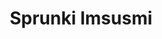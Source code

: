 ---
slug: sprunki-imsusmi-2783
title: Sprunki Imsusmi
description: "Sprunki Imsusmi is an exciting online game. Play for free directly in your browser!"
icon: /images/popular_mods/Sprunki Imsusmi.png
url: https://wowtbc.net/sprunkin/imsusmi/index.html
previewImage: /images/popular_mods/Sprunki Imsusmi.png
type: popular mods

# SEO配置
seo:
  title: "Sprunki Imsusmi - Play Free Online Game | Fun Browser Games"
  description: "Sprunki Imsusmi - Play this fun online game for free in your browser. No download required!"
  ogImage: "/images/popular_mods/Sprunki Imsusmi.png"
  keywords: "sprunki-imsusmi-2783, online game, browser game, free game, popular mods game, play online"

videoUrls:
  - https://www.youtube.com/embed/example1
  - https://www.youtube.com/embed/example2

whyPlay:
  title: "Why Play Sprunki Imsusmi?"
  items:
    - "Immersive Gameplay: Sprunki Imsusmi offers an engaging and immersive gaming experience that will keep you entertained for hours"
    - "Challenging Levels: Test your skills with increasingly difficult challenges and obstacles"
    - "Beautiful Graphics: Enjoy stunning visuals and smooth animations that bring the game world to life"
    - "Regular Updates: New content and features are added regularly to keep the game fresh and exciting"
    - "Free to Play: Experience all the fun without spending a penny"
    - "Community Features: Connect with other players, share strategies, and compete for high scores"
    - "Cross-Platform: Play on any device with a web browser, no downloads required"

features:
  title: "Key Features of Sprunki Imsusmi"
  image: "/images/popular_mods/Sprunki Imsusmi.png"
  items:
    - "Intuitive Controls: Easy to learn controls make Sprunki Imsusmi accessible for players of all skill levels"
    - "Multiple Game Modes: Enjoy various gameplay options that provide different challenges and experiences"
    - "Character Customization: Personalize your gaming experience with unique characters and items"
    - "Achievement System: Complete special tasks to earn rewards and recognition"
    - "Leaderboards: Compete with players worldwide and see who can achieve the highest scores"

characteristics:
  title: "Game Characteristics"
  image: "/images/popular_mods/Sprunki Imsusmi.png"
  items:
    - "Genre: Popular mods game with elements of strategy and skill"
    - "Difficulty: Suitable for both casual gamers and those seeking a challenge"
    - "Play Time: Quick sessions or extended gameplay, depending on your preference"
    - "Art Style: Vibrant and engaging visuals that enhance the gaming experience"
    - "Sound Design: Immersive audio that complements the gameplay perfectly"

info: "Sprunki Imsusmi is an exciting online game that offers players a unique and engaging gaming experience. With its intuitive controls, stunning visuals, and challenging gameplay, Sprunki Imsusmi provides hours of entertainment for players of all ages and skill levels. Whether you're looking for a quick gaming session during a break or an extended play session, Sprunki Imsusmi delivers an immersive experience that will keep you coming back for more. The game features multiple levels of increasing difficulty, ensuring that players are constantly challenged as they progress. With regular updates adding new content and features, Sprunki Imsusmi remains fresh and exciting, providing endless entertainment options for its growing community of players."

howToPlayIntro: "Welcome to Sprunki Imsusmi! This guide will walk you through the basics and help you master the game. Whether you're a beginner or looking to improve your skills, these tips and instructions will enhance your gaming experience."

howToPlaySteps:
  - title: "Getting Started"
    description: "Begin your Sprunki Imsusmi adventure by familiarizing yourself with the controls. Use your keyboard or mouse to navigate through the game interface. The tutorial will guide you through the basic mechanics and help you understand the objectives."
  - title: "Understanding the Objectives"
    description: "In Sprunki Imsusmi, your main goal is to progress through levels by completing specific objectives. Each level presents unique challenges that require different strategies and approaches."
  - title: "Mastering the Controls"
    description: "Practice using the controls to improve your precision and reaction time. Sprunki Imsusmi requires quick reflexes and strategic thinking to overcome obstacles and defeat opponents."
  - title: "Utilizing Power-ups"
    description: "Collect power-ups throughout the game to enhance your abilities and overcome difficult challenges. Each power-up offers unique advantages that can be crucial for success."
  - title: "Developing Strategies"
    description: "As you progress in Sprunki Imsusmi, develop effective strategies for different scenarios. Analyze patterns, anticipate challenges, and adapt your approach to maximize your performance."

faq:
  title: "Frequently Asked Questions about Sprunki Imsusmi"
  items:
    - question: "Is Sprunki Imsusmi free to play?"
      answer: "Yes, Sprunki Imsusmi is completely free to play directly in your web browser. No downloads or purchases are required to enjoy the full game experience."
    - question: "Can I play Sprunki Imsusmi on mobile devices?"
      answer: "Yes, Sprunki Imsusmi is optimized for both desktop and mobile play. You can enjoy the game on any device with a web browser and internet connection."
    - question: "Are there any in-game purchases?"
      answer: "While Sprunki Imsusmi is free to play, there may be optional in-game purchases available for cosmetic items or additional features that don't affect core gameplay."
    - question: "How often is Sprunki Imsusmi updated?"
      answer: "The developers regularly update Sprunki Imsusmi with new content, features, and improvements based on player feedback and game performance."
    - question: "Can I play Sprunki Imsusmi offline?"
      answer: "Currently, Sprunki Imsusmi requires an internet connection to play as it's a browser-based online game."
    - question: "Is Sprunki Imsusmi suitable for children?"
      answer: "Yes, Sprunki Imsusmi is designed to be family-friendly and suitable for players of all ages."
    - question: "How do I report bugs or issues?"
      answer: "If you encounter any problems while playing Sprunki Imsusmi, you can report them through the game's support page or contact the developers directly through their website."
    - question: "Still Have Questions?"
      answer: "If you have additional questions about Sprunki Imsusmi that aren't covered in this FAQ, please visit our support center or contact our customer service team for assistance."
---
